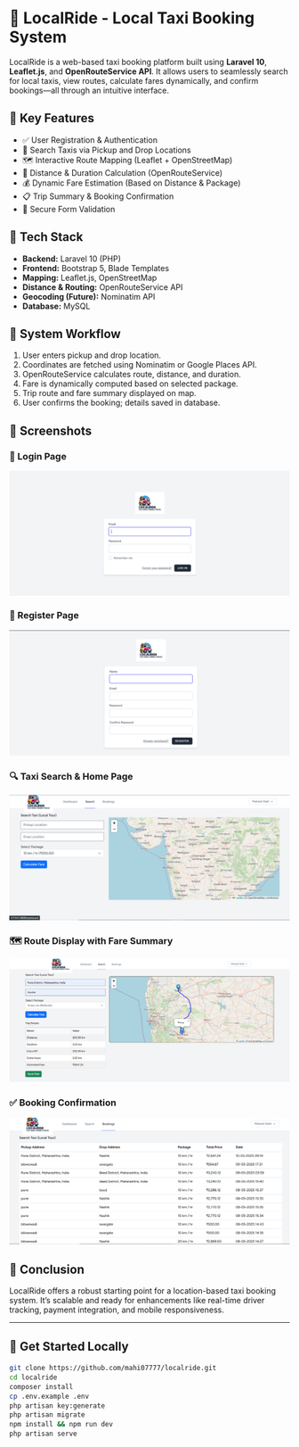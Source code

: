 # 🚕 LocalRide - Local Taxi Booking System

LocalRide is a web-based taxi booking platform built using **Laravel 10**, **Leaflet.js**, and **OpenRouteService API**. It allows users to seamlessly search for local taxis, view routes, calculate fares dynamically, and confirm bookings—all through an intuitive interface.

## 🧩 Key Features

- ✅ User Registration & Authentication
- 📍 Search Taxis via Pickup and Drop Locations
- 🗺️ Interactive Route Mapping (Leaflet + OpenStreetMap)
- 📏 Distance & Duration Calculation (OpenRouteService)
- 💰 Dynamic Fare Estimation (Based on Distance & Package)
- 📋 Trip Summary & Booking Confirmation
- 🔐 Secure Form Validation

## 🔧 Tech Stack

- **Backend:** Laravel 10 (PHP)
- **Frontend:** Bootstrap 5, Blade Templates
- **Mapping:** Leaflet.js, OpenStreetMap
- **Distance & Routing:** OpenRouteService API
- **Geocoding (Future):** Nominatim API
- **Database:** MySQL

## 🔄 System Workflow

1. User enters pickup and drop location.
2. Coordinates are fetched using Nominatim or Google Places API.
3. OpenRouteService calculates route, distance, and duration.
4. Fare is dynamically computed based on selected package.
5. Trip route and fare summary displayed on map.
6. User confirms the booking; details saved in database.

## 📸 Screenshots

### 🔐 Login Page
![Login](screenshots/login.png)

### 📝 Register Page
![Register](screenshots/register.png)

### 🔍 Taxi Search & Home Page
![Search](screenshots/home_search.png)

### 🗺️ Route Display with Fare Summary
![Route & Fare](screenshots/route_fare_summary.png)

### ✅ Booking Confirmation
![Confirmation](screenshots/booking_confirmation.png)

## 📌 Conclusion

LocalRide offers a robust starting point for a location-based taxi booking system. It’s scalable and ready for enhancements like real-time driver tracking, payment integration, and mobile responsiveness.

---

## 🚀 Get Started Locally

```bash
git clone https://github.com/mahi07777/localride.git
cd localride
composer install
cp .env.example .env
php artisan key:generate
php artisan migrate
npm install && npm run dev
php artisan serve
